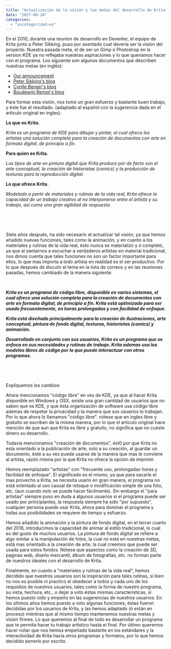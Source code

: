 ```yaml
---
title: "Actualización de la visión y las metas del desarrollo de Krita."
date: "2017-08-24"
categories: 
  - "uncategorized-es"
---
```


En el 2010, durante una reunion de desarrollo en Deventer, el equipo de Krita junto a Peter Sikking, puso por asentado cual devería ser la vision del proyecto. Nuestra pasada meta, el de ser un Gimp ó Photoshop en la version KDE ya no reflejaba nuestras aspiraciones y lo que queríamos hacer con el programa. Los siguiente son algunos documentos que describen nuestras metas (en inglés):

- [Our announcement](https://krita.org/en/item/last-week-in-krita-week-8/)
- [Peter Sikking's blog](http://blog.mmiworks.net/2010/03/working-on-vision-with.html)
- [Cyrille Berger's blog](http://blog.cberger.net/2010/02/27/krita-meeting-2010-%e2%80%93-day-1-2/)
- [Boudewijn Rempt's blog](http://www.valdyas.org/fading/index.cgi/hacking/lastweekend.html)

Para formar esta visión, nos tomó un gran esfuerzo y bastante buen trabajo, y éste fue el resultado. (adaptado al español con la sugerencia dada en el artículo original en ingles):

**Lo que es Krita.**

_Krita es un programa de KDE para dibujar y pintar, el cual ofrece los artistas una solución completa para la creación de documentos con arte en formato digital, de principio a fin._

**Para quien es Krita.**

_Los tipos de arte en pintura digital que Krita produce por de facto son el arte conceptual, la creación de historietas (comics) y la producción de texturas para la reproducción digital._

**Lo que ofrece Krita.**

_Modelado a partir de materiales y rutinas de la vida real, Krita ofrece la capacidad de un trabajo creativo al no interponerse entre el artista y su trabajo, así como una gran agilidad de respuesta._

 

 

Siete años después, ha sido necesario el actualizar tal visión, ya que hemos añadido nuevas funciones, tales como la animación, y en cuanto a los materiales y rutinas de la vida real, ésto nunca se materializó y ó completó, ya que al sentarnos a escuchar a verdaderos artistas en material tradicional, nos dimos cuenta que tales funciones no son un factor importante para ellos, lo que mas importa a todo artista en realidad es el ser productivo. Por lo que después de discutir el tema en la lista de correos y en las reuniones pasadas, hemos cambiado de la manera siguiente.

 

**_Krita es un programa de código libre, disponible en varios sistemas, el cual ofrece una solución completa para la creación de documentos con arte en formato digital, de principio a fin. Krita está optimizado para ser usado frecuentemente, en horas prolongadas y con facilidad de enfoque._**

**_Krita está diseñado principalmente para la creación de ilustraciones, arte conceptual, pintura de fondo digital, texturas, historietas (comics) y animación._**

**_Desarrollado en conjunto con sus usuarios, Krita es un programa que se enfoca en sus necesidades y rutinas de trabajo. Krita ademas usa los modelos libres de código por lo que puede interactuar con otros programas._**

 

 

Expliquemos los cambios:

Ahora mencionamos "código libre" en ves de KDE, ya que al hacer Krita disponible en Windows y OSX, existe una gran cantidad de usuarios que no saben que es KDE, y que ésta organización de software usa código libre ademas de respetar la privacidad y la manera que sus usuarios lo trabajan. Por lo que ahora lo llamamos "código libre". nótese que en ingles libre y gratuito se escriben de la misma manera, por lo que el artículo original hace mención de que aun que Krita es libre y gratuito, no significa que no cueste dinero su desarrollo.

Todavía mencionamos "creación de documentos", ést0 por que Krita no esta orientado a la publicación de arte, solo a su creación, al guardar un documento, éste a su ves puede usarse de la manera que mas le conviene al artista, razón misma por la que Krita no ofrece la opción de imprimir.

Hemos reemplazado "artistas" con "frecuente uso, prolongadas horas y facilidad de enfoque". El significado es el mismo, ya que para sacarle el mas provecho a Krita, se necesita usarlo en gran manera, el programa no está orientado al uso casual de retoque o modificación simple de una foto, etc. (aun cuando esto se puede hacer fácilmente). Sin embargo el "para artistas" siempre puso en duda a algunos usuarios si el programa puede ser usado por principiantes, la respuesta siempre ha sido "por supuesto", cualquier persona puede usar Krita, ahora para dominar el programa y todas sus posibilidades se requiere de tiempo y esfuerzo.

Hemos añadido la animación y la pintura de fondo digital, en el tercer cuarto del 2016, introducimos la capacidad de animar al estilo tradicional, lo cual es del gusto de muchos usuarios. La pintura de fondo digital se refiere a algo similar a la manipulación de fotos, la cual no está en nuestras metas, está mas orientado a la creación de arte, la cual creemos que puede ser usada para estos fondos. Nótese que aspectos como la creación de 3D, paginas web, diseño mercantil, álbum de fotografías, etc. no forman parte de nuestros ideales con el desarrollo de Krita.

Finalmente, en cuanto a "materiales y rutinas de la vida real", hemos decidido que nuestros usuarios son la inspiración para tales rutinas, si bien no nos es posible ni practico el obedecer a todos y cada uno de los requisitos de nuestros usuarios, tales como la forma de nuestro programa, su vista, hechura, etc., o dejar a voto éstas mismas características, sí hemos puesto oído y empeño en las sugerencias de nuestros usuarios. En los últimos años hemos puesto a voto algunas funciones, éstas fueron decididas por los usuarios de Krita, y las hemos adaptado (ó están en proceso) mientras que al mismo tiempo mantenemos nuestras metas y visión firmes. Lo que queremos al final de todo es desarrollar un programa que te permita hacer tu trabajo artístico hasta el final. Por último queremos hacer notar que nos hemos empeñado bastante en los estándares y la interactividad de Krita hacia otros programas y formatos, por lo que hemos decidido ponerlo por escrito.

